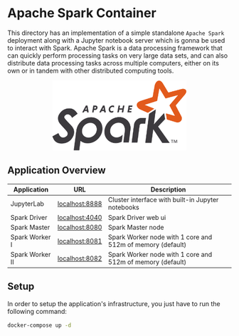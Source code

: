 # **Apache Spark Container**

This directory has an implementation of a simple standalone `Apache Spark` deployment along with a Jupyter notebook server which is gonna be used to interact with Spark. Apache Spark is a data processing framework that can quickly perform processing tasks on very large data sets, and can also distribute data processing tasks across multiple computers, either on its own or in tandem with other distributed computing tools.

<p align="center">
  <img src="./assets/imgs/spark_logo.png" width=60%/>
</p>


## Application Overview

| Application     | URL                                      | Description                                                |
| --------------- | ---------------------------------------- | ---------------------------------------------------------- |
| JupyterLab      | [localhost:8888](http://localhost:8888/) | Cluster interface with built-in Jupyter notebooks          |
| Spark Driver    | [localhost:4040](http://localhost:4040/) | Spark Driver web ui                                        |
| Spark Master    | [localhost:8080](http://localhost:8080/) | Spark Master node                                          |
| Spark Worker I  | [localhost:8081](http://localhost:8081/) | Spark Worker node with 1 core and 512m of memory (default) |
| Spark Worker II | [localhost:8082](http://localhost:8082/) | Spark Worker node with 1 core and 512m of memory (default) |

## Setup

In order to setup the application's infrastructure, you just have to run the following command:

```bash
docker-compose up -d
```

